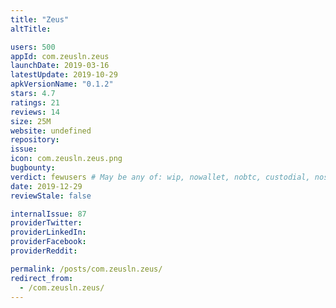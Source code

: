 ```yaml
---
title: "Zeus"
altTitle: 

users: 500
appId: com.zeusln.zeus
launchDate: 2019-03-16
latestUpdate: 2019-10-29
apkVersionName: "0.1.2"
stars: 4.7
ratings: 21
reviews: 14
size: 25M
website: undefined
repository: 
issue: 
icon: com.zeusln.zeus.png
bugbounty: 
verdict: fewusers # May be any of: wip, nowallet, nobtc, custodial, nosource, nonverifiable, verifiable, bounty
date: 2019-12-29
reviewStale: false

internalIssue: 87
providerTwitter: 
providerLinkedIn: 
providerFacebook: 
providerReddit: 

permalink: /posts/com.zeusln.zeus/
redirect_from:
  - /com.zeusln.zeus/
---
```

